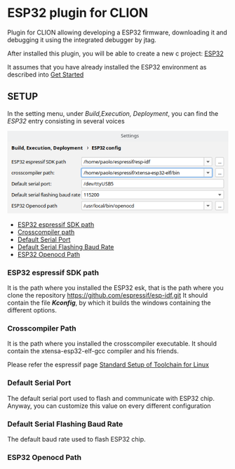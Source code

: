# ESP32 plugin for CLION

Plugin for CLION allowing developing a ESP32 firmware, downloading it and debugging it using the integrated debugger by jtag.

After installed this plugin, you will be able to create a new c project: [ESP32](/docs/images/ESP32-project.png)
 
It assumes that you have already installed the ESP32 environment as described into  [Get Started](https://docs.espressif.com/projects/esp-idf/en/latest/esp32/get-started/index.html#get-started)

## SETUP
In the setting menu, under *Build,Execution, Deployment*, you can find the *ESP32* entry consisting in several voices

![setup](/docs/images/setup.png)

- [ESP32 espressif SDK path](#esp32-espressif-sdk-path)
- [Crosscompiler path](#crosscompiler-path)
- [Default Serial Port](#default-serial-port)
- [Default Serial Flashing Baud Rate](#default-serial-flashing-baud-rate)
- [ESP32 Openocd Path](#esp32-openocd-path)

### ESP32 espressif SDK path

It is the path where you installed the ESP32 esk, that is the path where you clone the repository
https://github.com/espressif/esp-idf.git
It should contain the file ***Kconfig***, by which it builds the windows containing the different options.

### Crosscompiler Path

It is the path where you installed the crosscompiler executable. It should contain the xtensa-esp32-elf-gcc compiler and his friends.

Please refer the espressif page [Standard Setup of Toolchain for Linux](https://docs.espressif.com/projects/esp-idf/en/latest/esp32/get-started-legacy/linux-setup.html#standard-setup-of-toolchain-for-linux-legacy-gnu-make)

### Default Serial Port
The default serial port used to flash and communicate with ESP32 chip.  
Anyway, you can customize this value on every different configuration 

### Default Serial Flashing Baud Rate 

The default baud rate used to flash ESP32 chip.

### ESP32 Openocd Path
